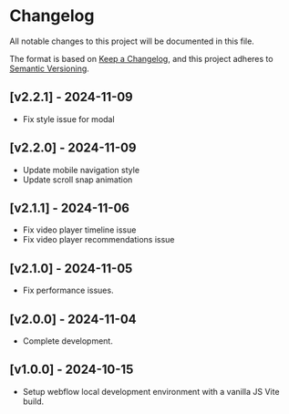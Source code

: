 # Changelog

All notable changes to this project will be documented in this file.

The format is based on [Keep a Changelog](https://keepachangelog.com/en/1.0.0/), and this project adheres to [Semantic Versioning](https://semver.org/spec/v2.0.0.html).

## [v2.2.1] - 2024-11-09
- Fix style issue for modal

## [v2.2.0] - 2024-11-09
- Update mobile navigation style
- Update scroll snap animation

## [v2.1.1] - 2024-11-06
- Fix video player timeline issue
- Fix video player recommendations issue

## [v2.1.0] - 2024-11-05
- Fix performance issues.

## [v2.0.0] - 2024-11-04
- Complete development.

## [v1.0.0] - 2024-10-15
- Setup webflow local development environment with a vanilla JS Vite build.